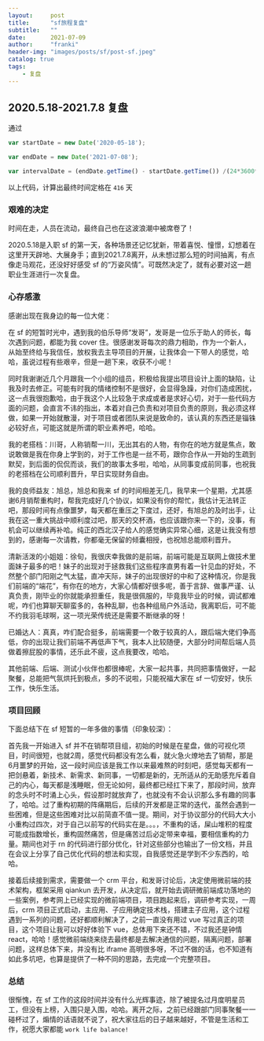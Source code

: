 ```yaml
---
layout:     post
title:      "sf旅程复盘"
subtitle:   ""
date:       2021-07-09
author:     "franki"
header-img: "images/posts/sf/post-sf.jpeg"
catalog: true
tags:
    - 复盘
---
```


## 2020.5.18-2021.7.8 复盘

通过

```js
var startDate = new Date('2020-05-18');

var endDate = new Date('2021-07-08');

var intervalDate = (endDate.getTime() - startDate.getTime()) /(24*3600*1000); // 416
```

以上代码，计算出最终时间定格在 `416` 天

### 艰难的决定

时间在走，人员在流动，最终自己也在这波浪潮中被席卷了！

2020.5.18是入职 sf 的第一天，各种场景还记忆犹新，带着喜悦、憧憬，幻想着在这里开天辟地、大展身手；直到2021.7.8离开，从未想过那么短的时间抽离，有点像走马观花，还没好好感受 sf 的“万姿风情”。可既然决定了，就有必要对这一趟职业生涯进行一次复盘。

### 心存感激

感谢出现在我身边的每一位大佬：

在 sf 的短暂时光中，遇到我的伯乐导师“发哥”，发哥是一位乐于助人的师长，每次遇到问题，都能为我 cover 住。很感谢发哥每次的鼎力相助，作为一个新人，从始至终给与我信任，放权我去主导项目的开展，让我体会一下带人的感觉，哈哈，虽说过程有些艰辛，但是一趟下来，收获不小呢！

同时我谢谢近几个月跟我一个小组的组员，积极给我提出项目设计上面的缺陷，让我及时去修正。可能有时我的情绪控制不是很好，会显得急躁，对你们造成困扰，这一点我很抱歉哈，由于我这个人比较急于求成或者是求好心切，对于一些代码方面的问题，会直言不讳的指出，本着对自己负责和对项目负责的原则，我必须这样做，如果一开始就散漫，对于项目或者团队来说是致命的，该认真的东西还是锱铢必较好点，可能这就是所谓的职业素养吧，哈哈。

我的老搭档：川哥，人称销帮一川，无出其右的人物，有你在的地方就是焦点，敢说敢做是我在你身上学到的，对于工作也是一丝不苟，跟你合作从一开始的生疏到默契，到后面的侃侃而谈，我们的故事太多啦，哈哈，从同事变成前同事，也祝我的老搭档在公司顺利晋升，早日实现财务自由。

我的良师益友：旭总，旭总和我来 sf 的时间相差无几，我早来一个星期，尤其感谢6月销帮重构时，帮我完成好几个协议，如果没有你的帮忙，我估计无法转正吧，那段时间有点像噩梦，每天都在重压之下度过，还好，有旭总的及时出手，让我在这一重大挑战中顺利度过吧，那天的交杯酒，也应该跟你来一下的，没事，有机会可以继续再补哈。纯正的西北汉子给人的感觉确实异常心细，这是让我没有想到的，感谢每一次请教，你都毫无保留的倾囊相授，也祝旭总能顺利晋升。

清新活泼的小姐姐：徐旬，我很庆幸我做的是前端，前端可能是互联网上做技术里面妹子最多的吧！妹子的出现对于拯救我们这些程序直男有着一针见血的好处，不然整个部门阳刚之气太猛，直冲天际，妹子的出现很好的中和了这种情况，你是我们前端的“端花”，有你在的地方，大家心情都好很多呢，善于言辞、做事严谨、认真负责，刚毕业的你就能承担重任，我是很佩服的，毕竟我毕业的时候，调试都难呢，咋们也算聊天聊蛮多的，各种乱聊，也各种组局户外活动，我离职后，可不能不约我羽毛球啊，这一项光荣传统还是需要不断继承的呀！

已婚达人：真真，咋们配合挺多，前端需要一个敢于较真的人，跟后端大佬们争高低，你的出现让我们前端不再低声下气，我本人比较随便，大部分时间帮后端人员做着擦屁股的事情，还乐此不疲，这点我要改，哈哈。

其他前端、后端、测试小伙伴也都很棒呢，大家一起共事，共同把事情做好，一起聚餐，总能把气氛烘托到极点，多的不说啦，只能祝福大家在 sf 一切安好，快乐工作，快乐生活。

### 项目回顾

下面总结下在 sf 短暂的一年多做的事情（印象较深）：

首先我一开始进入 sf 并不在销帮项目组，初始的时候是在星盘，做的可视化项目，时间很短，也就2周，感觉代码都没有怎么看，就火急火燎地去了销帮，那是6月噩梦的开始，这一段时间应该是我工作以来最难熬的时刻吧，感觉每天都有一把剑悬着，新技术、新需求、新同事，一切都是新的，无所适从的无助感充斥着自己的内心，每天都是浅睡眠，但无论如何，最终都已经扛下来了，那段时间，放弃的念头时不时涌上心头，假设那时就放弃了，也就没有不会认识那么多有趣的同事了，哈哈。过了重构初期的阵痛期后，后续的开发都是正常的迭代，虽然会遇到一些困难，但是这些困难对比以前简直不值一提。期间，对于协议部分的代码大大小小重构过四次，对于自己以前写的代码实在是。。。，不重构的话，屎山堆积的程度可能成指数增长，重构固然痛苦，但是痛苦过后必定带来幸福，要相信重构的力量。期间也对于 rn 的代码进行部分优化，针对这些部分也输出了一份文档，并且在会议上分享了自己优化代码的想法和实现，自我感觉还是学到不少东西的，哈哈。

接着后续接到需求，需要做一个 crm 平台，和发哥讨论后，决定使用微前端的技术架构，框架采用 qiankun 去开发，从决定后，就开始去调研微前端成功落地的一些案例，参考网上已经实现的微前端项目，项目跑起来后，调研参考实现，一周后，crm 项目正式启动，主应用、子应用确定技术栈，搭建主子应用，这个过程遇到一系列的问题，还好都顺利解决了，之前一直没有用过 vue 写过真正的项目，这个项目让我可以好好体验下 vue，总体用下来还不错，不过我还是钟情 react，哈哈！感觉微前端绕来绕去最终都是去解决通信的问题，隔离问题，部署问题，这样总体下来，并没有比 iframe 高明很多呀，不过不做的话，也不知道有如此多坑吧，也算是提供了一种不同的思路，去完成一个完整项目。

### 总结

很惭愧，在 sf 工作的这段时间并没有什么光辉事迹，除了被提名过月度明星员工，但没有上榜，入围只是入围，哈哈。离开之际，之前已经跟部门同事聚餐一一碰杯过了，煽情的话语就不说了，祝大家往后的日子越来越好，不管是生活和工作，祝愿大家都能 `work life balance!`
